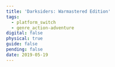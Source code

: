 ```yaml
---
title: 'Darksiders: Warmastered Edition'
tags:
  - platform_switch
  - genre_action-adventure
digital: false
physical: true
guide: false
pending: false
date: 2019-05-19
---
```

